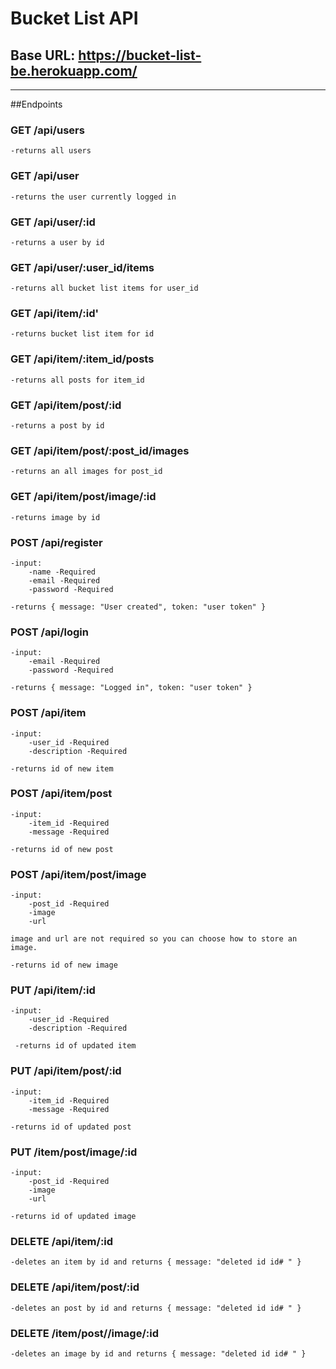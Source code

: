 # Bucket List API

## Base URL: https://bucket-list-be.herokuapp.com/

---

##Endpoints

### GET /api/users

    -returns all users

### GET /api/user

    -returns the user currently logged in

### GET /api/user/:id

    -returns a user by id

### GET /api/user/:user_id/items

    -returns all bucket list items for user_id

### GET /api/item/:id'

    -returns bucket list item for id

### GET /api/item/:item_id/posts

    -returns all posts for item_id


### GET /api/item/post/:id

    -returns a post by id

### GET /api/item/post/:post_id/images

    -returns an all images for post_id

### GET /api/item/post/image/:id

    -returns image by id 

### POST /api/register

    -input:
        -name -Required
        -email -Required
        -password -Required

    -returns { message: "User created", token: "user token" }

### POST /api/login

    -input:
        -email -Required
        -password -Required

    -returns { message: "Logged in", token: "user token" }

### POST /api/item

    -input:
        -user_id -Required
        -description -Required

    -returns id of new item

### POST /api/item/post

    -input:
        -item_id -Required
        -message -Required

    -returns id of new post

### POST /api/item/post/image

    -input:
        -post_id -Required
        -image 
        -url

    image and url are not required so you can choose how to store an image.

    -returns id of new image

### PUT /api/item/:id

    -input:
        -user_id -Required
        -description -Required

     -returns id of updated item

### PUT /api/item/post/:id

    -input:
        -item_id -Required
        -message -Required

    -returns id of updated post

### PUT /item/post/image/:id

    -input:
        -post_id -Required
        -image 
        -url

    -returns id of updated image

### DELETE /api/item/:id

    -deletes an item by id and returns { message: "deleted id id# " }

### DELETE /api/item/post/:id

    -deletes an post by id and returns { message: "deleted id id# " }


### DELETE /item/post//image/:id

    -deletes an image by id and returns { message: "deleted id id# " }